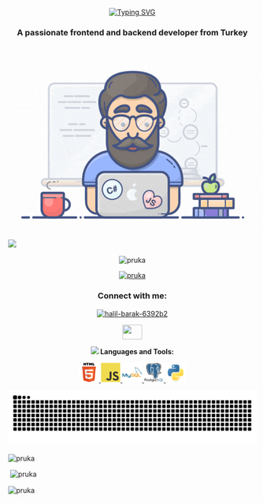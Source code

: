 <p align="center"> <a href="https://git.io/typing-svg"><img src="https://readme-typing-svg.herokuapp.com?font=Fira+Code&pause=1000&width=435&lines=Hi+%F0%9F%91%8B%2C+I'm+Halil" alt="Typing SVG" /></a> </p>
<h3 align="center">A passionate frontend and backend developer from Turkey</h3>


<p align="center"> <img src="https://raw.githubusercontent.com/itsferdiardiansa/itsferdiardiansa/master/icons/developer.gif" /> </p>

<img src="https://www.animatedimages.org/data/media/562/animated-line-image-0184.gif" width="1920" /> 

<p align="center"> <img src="https://komarev.com/ghpvc/?username=pruka&label=Profile%20views&color=0e75b6&style=flat" alt="pruka" /> </p>

<p align="center"> <a href="https://github.com/ryo-ma/github-profile-trophy"><img src="https://github-profile-trophy.vercel.app/?username=pruka" alt="pruka" /></a> </p>

<h3 align="center">Connect with me:</h3>



<p align="center">
<a href="https://linkedin.com/in/halil-barak-6392b221b" target="blank"><img align="center" src="https://raw.githubusercontent.com/rahuldkjain/github-profile-readme-generator/master/src/images/icons/Social/linked-in-alt.svg" alt="halil-barak-6392b2" height="30" width="40" /></a>
</p>

<p align="center">
<a href="t.me/botcuhalil" target="blank"><img align="center" src="https://upload.wikimedia.org/wikipedia/commons/thumb/8/82/Telegram_logo.svg/2048px-Telegram_logo.svg.png" height="30" width="40" /></a>
</p>

<p align="center">
<img src="https://media2.giphy.com/media/QssGEmpkyEOhBCb7e1/giphy.gif?cid=ecf05e47a0n3gi1bfqntqmob8g9aid1oyj2wr3ds3mg700bl&rid=giphy.gif" width ="20"><b> Languages and Tools:</b>
</p>

<p align="center"> <a href="https://www.w3.org/html/" target="_blank" rel="noreferrer"> <img src="https://raw.githubusercontent.com/devicons/devicon/master/icons/html5/html5-original-wordmark.svg" alt="html5" width="40" height="40"/> </a> <a href="https://developer.mozilla.org/en-US/docs/Web/JavaScript" target="_blank" rel="noreferrer"> <img src="https://raw.githubusercontent.com/devicons/devicon/master/icons/javascript/javascript-original.svg" alt="javascript" width="40" height="40"/> </a> <a href="https://www.mysql.com/" target="_blank" rel="noreferrer"> <img src="https://raw.githubusercontent.com/devicons/devicon/master/icons/mysql/mysql-original-wordmark.svg" alt="mysql" width="40" height="40"/> </a> <a href="https://www.postgresql.org" target="_blank" rel="noreferrer"> <img src="https://raw.githubusercontent.com/devicons/devicon/master/icons/postgresql/postgresql-original-wordmark.svg" alt="postgresql" width="40" height="40"/> </a> <a href="https://www.python.org" target="_blank" rel="noreferrer"> <img src="https://raw.githubusercontent.com/devicons/devicon/master/icons/python/python-original.svg" alt="python" width="40" height="40"/> </a> </p>

![](https://github.com/BEPb/BEPb/raw/output/github-contribution-grid-snake.svg)

<p><img align="center" src="https://github-readme-stats.vercel.app/api/top-langs?username=pruka&show_icons=true&locale=en&layout=compact" alt="pruka" /></p>

<p>&nbsp;<img align="center" src="https://github-readme-stats.vercel.app/api?username=pruka&show_icons=true&locale=en" alt="pruka" /></p>

<p><img align="center" src="https://github-readme-streak-stats.herokuapp.com/?user=pruka&" alt="pruka" /></p>

